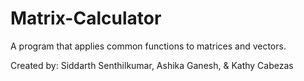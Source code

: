 # Matrix-Calculator
A program that applies common functions to matrices and vectors.

Created by: Siddarth Senthilkumar, Ashika Ganesh, & Kathy Cabezas

